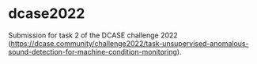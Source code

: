 # dcase2022
Submission for task 2 of the DCASE challenge 2022 (https://dcase.community/challenge2022/task-unsupervised-anomalous-sound-detection-for-machine-condition-monitoring).
